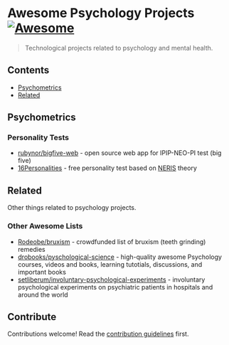 # Awesome Psychology Projects [![Awesome](https://awesome.re/badge.svg)](https://awesome.re)

> Technological projects related to psychology and mental health.


## Contents

- [Psychometrics](#psychometrics)
- [Related](#related)


## Psychometrics

### Personality Tests

- [rubynor/bigfive-web](https://github.com/rubynor/bigfive-web) - open source web app for IPIP-NEO-PI test (big five)
-  [16Personalities](https://www.16personalities.com/) - free personality test based on [NERIS](https://www.16personalities.com/articles/our-theory) theory

## Related

Other things related to psychology projects.

### Other Awesome Lists

- [Rodeobe/bruxism](https://github.com/Rodeobe/bruxism) - crowdfunded list of bruxism (teeth grinding) remedies
- [drobooks/pyschological-science](https://github.com/drobooks/pyschological-science) - high-quality awesome Psychology courses, videos and books, learning tutotials, discussions, and important books
- [setliberum/involuntary-psychological-experiments](https://github.com/setliberum/involuntary-psychological-experiments) - involuntary psychological experiments on psychiatric patients in hospitals and around the world

## Contribute

Contributions welcome! Read the [contribution guidelines](contributing.md) first.

